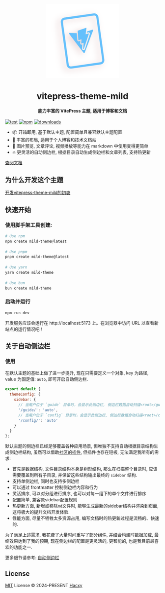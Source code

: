<p align="center">
  <img width="240" style="text-align:center;" src="https://raw.githubusercontent.com/hacxy/hacxy/main/images/simple-icons_vitepress%20(1).png"/>
</p>

<h1 align="center">
 vitepress-theme-mild
</h1>

<h4 align="center">
能力丰富的 VitePress 主题, 适用于博客和文档
</h4>

[![test](https://github.com/hacxy/vitepress-theme-mild/workflows/Test/badge.svg?color=8187ff&labelColor=1b1b1f)](https://github.com/hacxy/vitepress-theme-mild/actions)
[![npm](https://img.shields.io/npm/v/vitepress-theme-mild?color=8187ff&labelColor=1b1b1f&label=npm)](https://www.npmjs.com/package/vitepress-theme-mild)
[![downloads](https://img.shields.io/npm/dm/vitepress-theme-mild?color=8187ff&labelColor=1b1b1f&label=downloads)](https://www.npmjs.com/package/vitepress-theme-mild)

- 📦 开箱即用, 基于默认主题, 配置简单且兼容默认主题配置
- 📃 丰富的布局, 适用于个人博客和技术文档站
- 📖 图片预览, 文章评论, 视频播放等能力在 markdown 中使用变得更简单
- 🔥 更灵活的自动侧边栏, 根据目录自动生成侧边栏和文章列表, 支持热更新

[查阅文档](https://theme.hacxy.cn)

## 为什么开发这个主题

[开发vitepress-theme-mild的初衷](https://hacxy.cn/docs/posts/dev-vitepress-theme/)

## 快速开始

### 使用脚手架工具创建:

```sh
# Use npm
npm create mild-theme@latest

# Use pnpm
pnpm create mild-theme@latest

# Use yarn
yarn create mild-theme

# Use bun
bun create mild-theme
```

### 启动并运行

```sh
npm run dev
```

开发服务应该会运行在 http://localhost:5173 上。在浏览器中访问 URL 以查看新站点的运行情况吧！

## 关于自动侧边栏

### 使用

在默认主题的基础上做了进一步提升, 现在只需要定义一个对象, key 为路径, value 为固定值: `auto`, 即可开启自动侧边栏.

```js
export default {
  themeConfig: {
    sidebar: {
      // 当用户位于 `guide` 目录时，会显示此侧边栏, 侧边栏数据自动扫描<root>/guide/目录
      '/guide/': 'auto',
      // 当用户位于 `config` 目录时，会显示此侧边栏, 侧边栏数据自动扫描<root>/config/目录
      '/config/': 'auto'
    }
  }
};
```

默认主题的侧边栏已经足够覆盖各种应用场景, 但唯独不支持自动根据目录结构生成侧边栏结构, 虽然可以借助[社区的插件](https://github.com/hacxy/awesome-vitepress?tab=readme-ov-file#community-plugins), 但插件也存在短板, 无法满足我所有的需求:

- 首先是数据结构, 文件目录结构本身是树形结构, 那么在扫描整个目录时, 应该需要覆盖到所有子目录, 并保留这些结构输出最终的 `sidebar` 结构.
- 支持单侧边栏, 同时也支持多侧边栏
- 可以通过 frontmatter 控制侧边栏内容和行为
- 灵活排序, 可以对分组进行排序, 也可以对每一组下的单个文件进行排序
- 配置简单, 兼容原sidebar配置规则
- 热更新方面, 新增或移除`md`文件时, 能够生成最新的sidebar结构并渲染到页面, 这将极大的提升文档开发体验.
- 性能方面, 尽量不牺牲太多资源占用, 编写文档时的热更新过程是流畅的、快速的.

为了满足上述需求, 我花费了大量时间重写了部分组件, 并结合构建时数据加载, 最终效果达到了我的预期, 现在侧边栏的配置是更灵活的, 更智能的, 也是我目前最喜欢的功能之一.

更多细节请参考: [自动侧边栏](https://theme.hacxy.cn/guide/support/sidebar.html)

## License

[MIT](./LICENSE) License &copy; 2024-PRESENT [Hacxy](https://github.com/hacxy)
